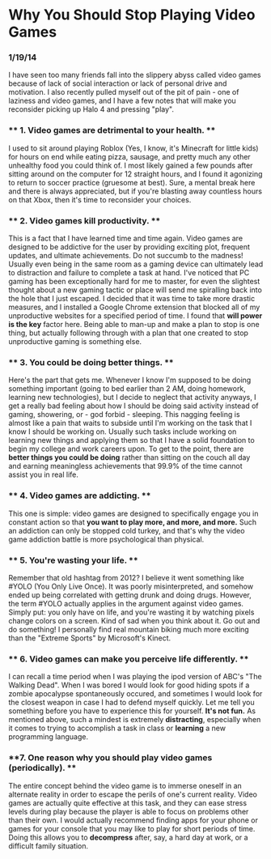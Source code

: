 # Why You Should Stop Playing Video Games #
### 1/19/14 ####

I have seen too many friends fall into the slippery abyss called video games because of lack of social interaction or lack of personal drive and motivation. I also recently pulled myself out of the pit of pain - one of laziness and video games, and I have a few notes that will make you reconsider picking up Halo 4 and pressing "play".

### ** 1. Video games are detrimental to your health. ** ###

I used to sit around playing Roblox (Yes, I know, it's Minecraft for little kids) for hours on end while eating pizza, sausage, and pretty much any other unhealthy food you could think of. I most likely gained a few pounds after sitting around on the computer for 12 straight hours, and I found it agonizing to return to soccer practice (gruesome at best). Sure, a mental break here and there is always appreciated, but if you're blasting away countless hours on that Xbox, then it's time to reconsider your choices.

### ** 2. Video games kill productivity. ** ###

This is a fact that I have learned time and time again. Video games are designed to be addictive for the user by providing exciting plot, frequent updates, and ultimate achievements. Do not succumb to the madness! Usually even being in the same room as a gaming device can ultimately lead to distraction and failure to complete a task at hand. I've noticed that PC gaming has been exceptionally hard for me to master, for even the slightest thought about a new gaming tactic or place will send me spiralling back into the hole that I just escaped. I decided that it was time to take more drastic measures, and I installed a Google Chrome extension that blocked all of my unproductive websites for a specified period of time. I found that **will power is the key** factor here. Being able to man-up and make a plan to stop is one thing, but actually following through with a plan that one created to stop unproductive gaming is something else.

### ** 3. You could be doing better things. ** ###

Here's the part that gets me. Whenever I know I'm supposed to be doing something important (going to bed earlier than 2 AM, doing homework, learning new technologies), but I decide to neglect that activity anyways, I get a really bad feeling about how I should be doing said activity instead of gaming, showering, or - god forbid - sleeping. This nagging feeling is almost like a pain that waits to subside until I'm working on the task that I know I should be working on. Usually such tasks include working on learning new things and applying them so that I have a solid foundation to begin my college and work careers upon. To get to the point, there are **better things you could be doing** rather than sitting on the couch all day and earning meaningless achievements that 99.9% of the time cannot assist you in real life.

### ** 4. Video games are addicting. ** ###

This one is simple: video games are designed to specifically engage you in constant action so that **you want to play more, and more, and more.** Such an addiction can only be stopped cold turkey, and that's why the video game addiction battle is more psychological than physical.

### ** 5. You're wasting your life. ** ###

Remember that old hashtag from 2012? I believe it went something like #YOLO (You Only Live Once). It was poorly misinterpreted, and somehow ended up being correlated with getting drunk and doing drugs. However, the term #YOLO actually applies in the argument against video games. Simply put: you only have on life, and you're wasting it by watching pixels change colors on a screen. Kind of sad when you think about it. Go out and do something! I personally find real mountain biking much more exciting than the "Extreme Sports" by Microsoft's Kinect.

### ** 6. Video games can make you perceive life differently. ** ###

I can recall a time period when I was playing the ipod version of ABC's "The Walking Dead". When I was bored I would look for good hiding spots if a zombie apocalypse spontaneously occured, and sometimes I would look for the closest weapon in case I had to defend myself quickly. Let me tell you something before you have to experience this for yourself. **It's not fun.** As mentioned above, such a mindest is extremely **distracting**, especially when it comes to trying to accomplish a task in class or **learning** a new programming language.

### **7. One reason why you should play video games (periodically). ** ###

The entire concept behind the video game is to immerse oneself in an alternate reality in order to escape the perils of one's current reality. Video games are actually quite effective at this task, and they can ease stress levels during play because the player is able to focus on problems other than their own. I would actually recommend finding apps for your phone or games for your console that you may like to play for short periods of time. Doing this allows you to **decompress** after, say, a hard day at work, or a difficult family situation.